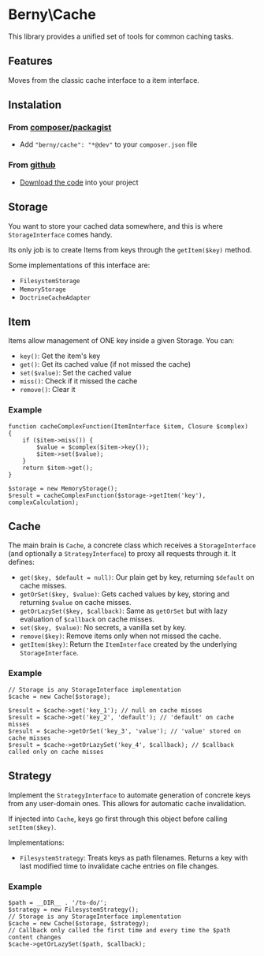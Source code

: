 Berny\Cache
===========

This library provides a unified set of tools for common caching tasks.

Features
--------
Moves from the classic cache interface to a item interface.

Instalation
-----------
### From [composer/packagist](https://getcomposer.org)
- Add `"berny/cache": "*@dev"` to your `composer.json` file

### From [github](https://github.com)
- [Download the code](https://github.com/xphere/Cache) into your project

Storage
-------
You want to store your cached data somewhere, and this is where `StorageInterface` comes handy.

Its only job is to create Items from keys through the `getItem($key)` method.

Some implementations of this interface are:

- `FilesystemStorage`
- `MemoryStorage`
- `DoctrineCacheAdapter`

Item
----
Items allow management of ONE key inside a given Storage. You can:

- `key()`: Get the item's key
- `get()`: Get its cached value (if not missed the cache)
- `set($value)`: Set the cached value
- `miss()`: Check if it missed the cache
- `remove()`: Clear it

### Example

    function cacheComplexFunction(ItemInterface $item, Closure $complex)
    {
        if ($item->miss()) {
            $value = $complex($item->key());
            $item->set($value);
        }
        return $item->get();
    }

    $storage = new MemoryStorage();
    $result = cacheComplexFunction($storage->getItem('key'), complexCalculation);

Cache
-----
The main brain is `Cache`, a concrete class which receives a `StorageInterface` (and optionally a `StrategyInterface`) to proxy all requests through it. It defines:

- `get($key, $default = null)`: Our plain get by key, returning `$default` on cache misses.
- `getOrSet($key, $value)`: Gets cached values by key, storing and returning `$value` on cache misses.
- `getOrLazySet($key, $callback)`: Same as `getOrSet` but with lazy evaluation of `$callback` on cache misses.
- `set($key, $value)`: No secrets, a vanilla set by key.
- `remove($key)`: Remove items only when not missed the cache.
- `getItem($key)`: Return the `ItemInterface` created by the underlying `StorageInterface`.

### Example

    // Storage is any StorageInterface implementation
    $cache = new Cache($storage);

    $result = $cache->get('key_1'); // null on cache misses
    $result = $cache->get('key_2', 'default'); // 'default' on cache misses
    $result = $cache->getOrSet('key_3', 'value'); // 'value' stored on cache misses
    $result = $cache->getOrLazySet('key_4', $callback); // $callback called only on cache misses

Strategy
--------
Implement the `StrategyInterface` to automate generation of concrete keys from any user-domain ones. This allows for automatic cache invalidation.

If injected into `Cache`, keys go first through this object before calling `setItem($key)`.

Implementations:

- `FilesystemStrategy`: Treats keys as path filenames. Returns a key with last modified time to invalidate cache entries on file changes.

### Example

    $path = __DIR__ . '/to-do/';
    $strategy = new FilesystemStrategy();
    // Storage is any StorageInterface implementation
    $cache = new Cache($storage, $strategy);
    // Callback only called the first time and every time the $path content changes
    $cache->getOrLazySet($path, $callback);
